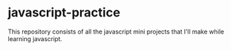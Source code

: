# javascript-practice


This repository consists of all the javascript mini projects that I'll make while learning javascript.
